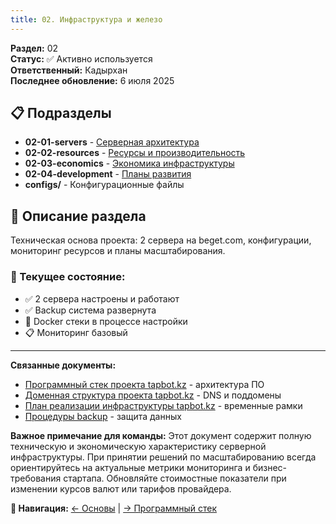 ```yaml
---
title: 02. Инфраструктура и железо
---
```

**Раздел:** 02  
**Статус:** ✅ Активно используется  
**Ответственный:** Кадырхан  
**Последнее обновление:** 6 июля 2025

## 📋 Подразделы
- **02-01-servers** - [Серверная архитектура](./02-01-servers/README.md)
- **02-02-resources** - [Ресурсы и производительность](./02-02-resources/README.md)
- **02-03-economics** - [Экономика инфраструктуры](./02-03-economics/README.md)
- **02-04-development** - [Планы развития](./02-04-development/README.md)
- **configs/** - Конфигурационные файлы

## 📖 Описание раздела
Техническая основа проекта: 2 сервера на beget.com, конфигурации, мониторинг ресурсов и планы масштабирования.

### 🎯 Текущее состояние:
- ✅ 2 сервера настроены и работают
- ✅ Backup система развернута
- 🔄 Docker стеки в процессе настройки
- 📋 Мониторинг базовый

---

**Связанные документы:**
- [Программный стек проекта tapbot.kz](../03-software-stack/README.md) - архитектура ПО
- [Доменная структура проекта tapbot.kz](../04-network-architecture/domains.md) - DNS и поддомены
- [План реализации инфраструктуры tapbot.kz](../08-planning/README.md) - временные рамки
- [Процедуры backup](../06-operations/backup-procedures.md) - защита данных

**Важное примечание для команды:** Этот документ содержит полную техническую и экономическую характеристику серверной инфраструктуры. При принятии решений по масштабированию всегда ориентируйтесь на актуальные метрики мониторинга и бизнес-требования стартапа. Обновляйте стоимостные показатели при изменении курсов валют или тарифов провайдера.

**📍 Навигация:** [← Основы](../01-project-foundation/README.md) | [→ Программный стек](../03-software-stack/README.md)
